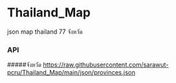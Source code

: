 # Thailand_Map
json map thailand 77 จังหวัด
### API 
#####จังหวัด https://raw.githubusercontent.com/sarawut-pcru/Thailand_Map/main/json/provinces.json
